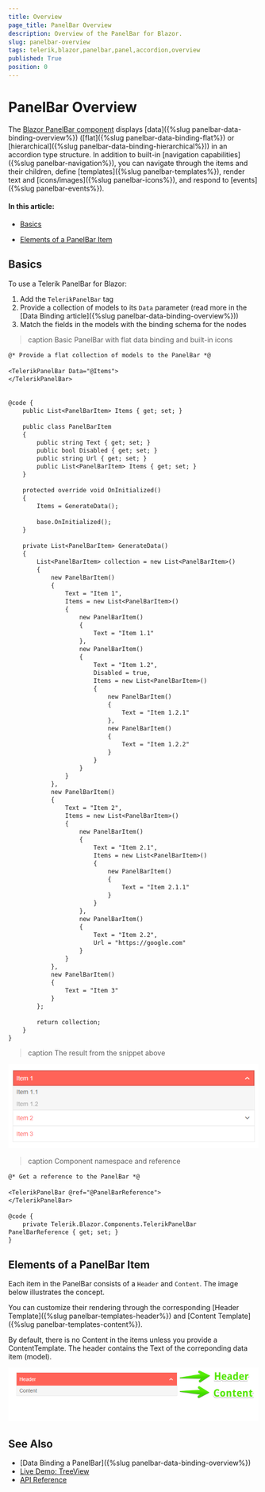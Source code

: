 ```yaml
---
title: Overview
page_title: PanelBar Overview
description: Overview of the PanelBar for Blazor.
slug: panelbar-overview
tags: telerik,blazor,panelbar,panel,accordion,overview
published: True
position: 0
---
```


# PanelBar Overview

The <a href="https://www.telerik.com/blazor-ui/panelbar" target="_blank">Blazor PanelBar component</a> displays [data]({%slug panelbar-data-binding-overview%}) ([flat]({%slug panelbar-data-binding-flat%}) or [hierarchical]({%slug panelbar-data-binding-hierarchical%})) in an accordion type structure. In addition to built-in [navigation capabilities]({%slug panelbar-navigation%}), you can navigate through the items and their children, define [templates]({%slug panelbar-templates%}), render text and [icons/images]({%slug panelbar-icons%}), and respond to [events]({%slug panelbar-events%}).



#### In this article:

* [Basics](#basics)

* [Elements of a PanelBar Item](#elements-of-a-panelbar-item)


## Basics

To use a Telerik PanelBar for Blazor:

1. Add the `TelerikPanelBar` tag
1. Provide a collection of models to its `Data` parameter (read more in the [Data Binding article]({%slug panelbar-data-binding-overview%}))
1. Match the fields in the models with the binding schema for the nodes

>caption Basic PanelBar with flat data binding and built-in icons 

````CSHTML
@* Provide a flat collection of models to the PanelBar *@

<TelerikPanelBar Data="@Items">
</TelerikPanelBar>


@code {
    public List<PanelBarItem> Items { get; set; }

    public class PanelBarItem
    {
        public string Text { get; set; }
        public bool Disabled { get; set; }
        public string Url { get; set; }
        public List<PanelBarItem> Items { get; set; }
    }

    protected override void OnInitialized()
    {
        Items = GenerateData();

        base.OnInitialized();
    }

    private List<PanelBarItem> GenerateData()
    {
        List<PanelBarItem> collection = new List<PanelBarItem>()
        {
            new PanelBarItem()
            {
                Text = "Item 1",
                Items = new List<PanelBarItem>()
                {
                    new PanelBarItem()
                    {
                        Text = "Item 1.1"
                    },
                    new PanelBarItem()
                    {
                        Text = "Item 1.2",
                        Disabled = true,
                        Items = new List<PanelBarItem>()
                        {
                            new PanelBarItem()
                            {
                                Text = "Item 1.2.1"
                            },
                            new PanelBarItem()
                            {
                                Text = "Item 1.2.2"
                            }
                        }
                    }
                }
            },
            new PanelBarItem()
            {
                Text = "Item 2",
                Items = new List<PanelBarItem>()
                {
                    new PanelBarItem()
                    {
                        Text = "Item 2.1",
                        Items = new List<PanelBarItem>()
                        {
                            new PanelBarItem()
                            {
                                Text = "Item 2.1.1"
                            }
                        }
                    },
                    new PanelBarItem()
                    {
                        Text = "Item 2.2",
                        Url = "https://google.com"
                    }
                }
            },
            new PanelBarItem()
            {
                Text = "Item 3"
            }
        };

        return collection;
    }
}
````

>caption The result from the snippet above

![Basic example of panelbar](images/panelbar-basic-example.png)

>caption Component namespace and reference

````CSHTML
@* Get a reference to the PanelBar *@

<TelerikPanelBar @ref="@PanelBarReference">
</TelerikPanelBar>

@code {
    private Telerik.Blazor.Components.TelerikPanelBar PanelBarReference { get; set; }
}
````

## Elements of a PanelBar Item

Each item in the PanelBar consists of a `Header` and `Content`. The image below illustrates the concept.

You can customize their rendering through the corresponding [Header Template]({%slug panelbar-templates-header%}) and [Content Template]({%slug panelbar-templates-content%}).

By default, there is no Content in the items unless you provide a ContentTemplate. The header contains the Text of the correponding data item (model).

![panelbar parts](images/panelbar-parts-overview.png)


## See Also

  * [Data Binding a PanelBar]({%slug panelbar-data-binding-overview%})
  * [Live Demo: TreeView](https://demos.telerik.com/blazor-ui/panelbar/index)
  * [API Reference](https://docs.telerik.com/blazor-ui/api/Telerik.Blazor.Components.PanelBar)

